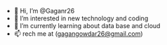 - 👋 Hi, I’m @Gaganr26
- 👀 I’m interested in new technology and coding
- 🌱 I’m currently learning about data base and cloud
- 📫 rech me at (gagangowdar26@gmail.com)

<!---
Gaganr26/Gaganr26 is a ✨ special ✨ repository because its `README.md` (this file) appears on your GitHub profile.
You can click the Preview link to take a look at your changes.
--->
